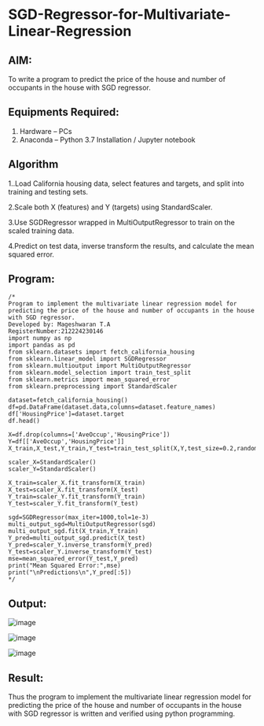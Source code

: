 # SGD-Regressor-for-Multivariate-Linear-Regression

## AIM:
To write a program to predict the price of the house and number of occupants in the house with SGD regressor.

## Equipments Required:
1. Hardware – PCs
2. Anaconda – Python 3.7 Installation / Jupyter notebook

## Algorithm
1..Load California housing data, select features and targets, and split into training and testing sets.

2.Scale both X (features) and Y (targets) using StandardScaler.

3.Use SGDRegressor wrapped in MultiOutputRegressor to train on the scaled training data.

4.Predict on test data, inverse transform the results, and calculate the mean squared error. 


## Program:
```
/*
Program to implement the multivariate linear regression model for predicting the price of the house and number of occupants in the house with SGD regressor.
Developed by: Mageshwaran T.A
RegisterNumber:212224230146
import numpy as np
import pandas as pd
from sklearn.datasets import fetch_california_housing
from sklearn.linear_model import SGDRegressor
from sklearn.multioutput import MultiOutputRegressor
from sklearn.model_selection import train_test_split
from sklearn.metrics import mean_squared_error
from sklearn.preprocessing import StandardScaler

dataset=fetch_california_housing()
df=pd.DataFrame(dataset.data,columns=dataset.feature_names)
df['HousingPrice']=dataset.target
df.head()

X=df.drop(columns=['AveOccup','HousingPrice'])
Y=df[['AveOccup','HousingPrice']]
X_train,X_test,Y_train,Y_test=train_test_split(X,Y,test_size=0.2,random_state=42)

scaler_X=StandardScaler()
scaler_Y=StandardScaler()

X_train=scaler_X.fit_transform(X_train)
X_test=scaler_X.fit_transform(X_test)
Y_train=scaler_Y.fit_transform(Y_train)
Y_test=scaler_Y.fit_transform(Y_test)

sgd=SGDRegressor(max_iter=1000,tol=1e-3)
multi_output_sgd=MultiOutputRegressor(sgd)
multi_output_sgd.fit(X_train,Y_train)
Y_pred=multi_output_sgd.predict(X_test)
Y_pred=scaler_Y.inverse_transform(Y_pred)
Y_test=scaler_Y.inverse_transform(Y_test)
mse=mean_squared_error(Y_test,Y_pred)
print("Mean Squared Error:",mse)
print("\nPredictions\n",Y_pred[:5])
*/
```

## Output:

![image](https://github.com/user-attachments/assets/6ccaa986-dbf1-42e8-a5ae-49c7d1e5bae1)

![image](https://github.com/user-attachments/assets/3ff7e902-2aea-4811-8789-30dcea8c14a5)

![image](https://github.com/user-attachments/assets/43a152f1-692c-4dfb-8f31-3884289fc2eb)


## Result:
Thus the program to implement the multivariate linear regression model for predicting the price of the house and number of occupants in the house with SGD regressor is written and verified using python programming.

